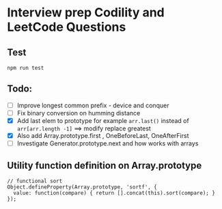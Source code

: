 # Interview prep Codility and LeetCode Questions

## Test
`npm run test`

## Todo:
 - [ ] Improve longest common prefix - device and conquer
 - [ ] Fix binary conversion on humming distance
 - [X] Add last elem to prototype for example `arr.last()` instead of `arr[arr.length -1]` ==> modify replace greatest
 - [X] Also add Array.prototype.first , OneBeforeLast, OneAfterFirst
 - [ ] Investigate Generator.prototype.next and how works with arrays

## Utility function definition on Array.prototype
```
// functional sort
Object.defineProperty(Array.prototype, 'sortf', {
  value: function(compare) { return [].concat(this).sort(compare); }
});
```